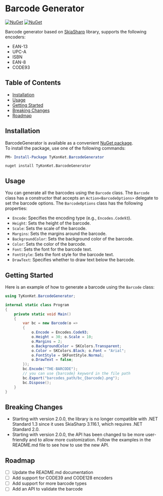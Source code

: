 # Barcode Generator

[![NuGet](https://img.shields.io/nuget/v/TyKonKet.BarcodeGenerator.svg)](https://www.nuget.org/packages/TyKonKet.BarcodeGenerator/)
[![NuGet](https://img.shields.io/nuget/dt/TyKonKet.BarcodeGenerator.svg)](https://www.nuget.org/packages/TyKonKet.BarcodeGenerator/)


Barcode generator based on [SkiaSharp](https://github.com/mono/SkiaSharp) library, supports the following encoders:
- EAN-13
- UPC-A
- ISBN
- EAN-8
- CODE93


## Table of Contents

- [Installation](#installation)
- [Usage](#usage)
- [Getting Started](#getting-started)
- [Breaking Changes](#breaking-changes)
- [Roadmap](#roadmap)

## Installation

BarcodeGenerator is available as a convenient [NuGet package](https://www.nuget.org/packages/TyKonKet.BarcodeGenerator/).  
To install the package, use one of the following commands:
```` powershell
PM> Install-Package TyKonKet.BarcodeGenerator
````
````
nuget install TyKonKet.BarcodeGenerator
````


## Usage

You can generate all the barcodes using the `Barcode` class. The `Barcode` class has a constructor that accepts an `Action<BarcodeOptions>` delegate to set the barcode options. The `BarcodeOptions` class has the following properties:

- `Encode`: Specifies the encoding type (e.g., `Encodes.Code93`).
- `Height`: Sets the height of the barcode.
- `Scale`: Sets the scale of the barcode.
- `Margins`: Sets the margins around the barcode.
- `BackgroundColor`: Sets the background color of the barcode.
- `Color`: Sets the color of the barcode.
- `Font`: Sets the font for the barcode text.
- `FontStyle`: Sets the font style for the barcode text.
- `DrawText`: Specifies whether to draw text below the barcode.

## Getting Started

Here is an example of how to generate a barcode using the `Barcode` class:

```csharp
using TyKonKet.BarcodeGenerator;

internal static class Program
{
    private static void Main()
    {
        var bc = new Barcode(o =>
        {
            o.Encode = Encodes.Code93;
            o.Height = 30; o.Scale = 10;
            o.Margins = 2;
            o.BackgroundColor = SKColors.Transparent;
            o.Color = SKColors.Black; o.Font = "Arial";
            o.FontStyle = SKFontStyle.Normal;
            o.DrawText = false;
        });
        bc.Encode("THE-BARCODE");
        // you can use {barcode} keyword in the file path
        bc.Export("barcodes_path/bc_{barcode}.png");
        bc.Dispose();
    }
}
```

## Breaking Changes

- Starting with version 2.0.0, the library is no longer compatible with .NET Standard 1.3 since it uses SkiaSharp 3.116.1, which requires .NET Standard 2.0.
- Starting with version 2.0.0, the API has been changed to be more user-friendly and to allow more customization. Follow the examples in the README.md file to see how to use the new API.

## Roadmap

- [ ] Update the README.md documentation
- [ ] Add support for CODE39 and CODE128 encoders
- [ ] Add support for more barcode types
- [ ] Add an API to validate the barcode